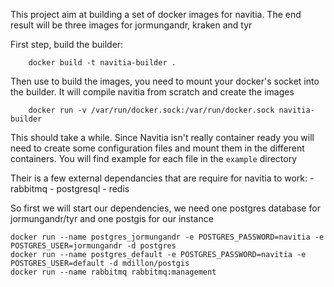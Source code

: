 This project aim at building a set of docker images for navitia.
The end result will be three images for jormungandr, kraken and tyr

First step, build the builder:
```
    docker build -t navitia-builder .
```

Then use to build the images, you need to mount your docker's socket into the builder.
It will compile navitia from scratch and create the images
```
    docker run -v /var/run/docker.sock:/var/run/docker.sock navitia-builder
```

This should take a while.
Since Navitia isn't really container ready you will need to create some configuration files and mount them
in the different containers. You will find example for each file in the `example` directory

Their is a few external dependancies that are require for navitia to work:
    - rabbitmq
    - postgresql
    - redis

So first we will start our dependencies, we need one postgres database for jormungandr/tyr and one postgis for our instance
```
docker run --name postgres_jormungandr -e POSTGRES_PASSWORD=navitia -e POSTGRES_USER=jormungandr -d postgres
docker run --name postgres_default -e POSTGRES_PASSWORD=navitia -e POSTGRES_USER=default -d mdillon/postgis
docker run --name rabbitmq rabbitmq:management
```

